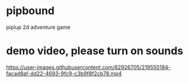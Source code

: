 # pipbound

piplup 2d adventure game

# demo video, please turn on sounds
https://user-images.githubusercontent.com/82926705/219550184-facad8af-dd22-4693-9fc9-c3b9f8f2cb78.mp4

